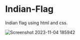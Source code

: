# Indian-Flag
Indian flag using html and css.

![Screenshot 2023-11-04 185942](https://github.com/Harsh-Mishr/Indian-Flag/assets/144620990/a0ee8b54-1bd3-47e6-a1cc-6fece642aa5e)
